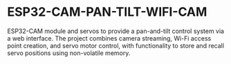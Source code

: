 # ESP32-CAM-PAN-TILT-WIFI-CAM
ESP32-CAM module and servos to provide a pan-and-tilt control system via a web interface. The project combines camera streaming, Wi-Fi access point creation, and servo motor control, with functionality to store and recall servo positions using non-volatile memory.
